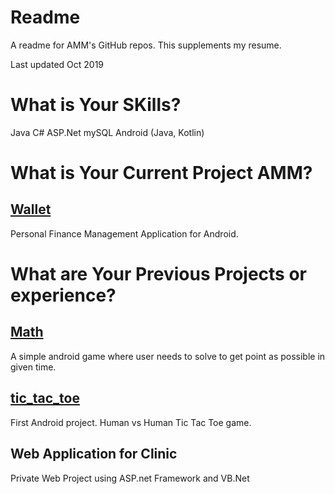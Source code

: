 # Readme
A readme for AMM's GitHub repos. This supplements my resume.

Last updated Oct 2019

# What is Your SKills?

Java
C#
ASP.Net
mySQL
Android (Java, Kotlin)

# What is Your Current Project AMM?

## [Wallet]( https://github.com/amm-avies/wallet)

Personal Finance Management Application for Android.

# What are Your Previous Projects or experience?

## [Math](https://github.com/amm-avies/Math_Game/)

A simple android game where user needs to solve to get point as possible in given time.

## [tic_tac_toe](https://github.com/amm-avies/TicTacToe)

First Android project. Human vs Human Tic Tac Toe game.

## Web Application for Clinic

Private Web Project using ASP.net Framework and VB.Net
